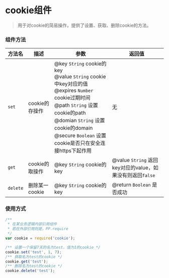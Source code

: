 # cookie组件

> 用于对cookie的简易操作，提供了设置、获取、删除cookie的方法。

### 组件方法

| 方法名 | 描述 | 参数 | 返回值 |
| -- | -- | -- | -- |
| ``set`` | cookie的存操作 | @key ``String`` cookie的key<br >@value ``String`` cookie中key对应的值<br >@expires ``Number`` cookie过期时间<br >@path ``String`` 设置cookie的path<br >@domian ``String`` 设置cookie的domain<br >@secure ``Boolean`` 设置cookie是否只在安全连接https下起作用 | 无 |
| ``get`` | cookie的取操作 | @key ``String`` cookie的key| @value ``String`` 返回key对应的value，如果没有则返回``false`` |
| ``delete`` | 删除某一cookie | @key ``String`` cookie的key | @return ``Boolean`` 是否成功 |

### 使用方式

```javascript
/** 
 * 在某业务逻辑内部引用组件
 * 若在外部引用则是，PP.require
 */
var cookie = require('cookie');

/** 设置一个保留7天的名为test，值为1的cookie */
cookie.set('test', 1, 7);
/** 获取名为test的cookie */
cookie.get('test');
/** 删除名为test的cookie */
cookie.delete('test');
```